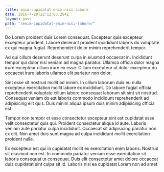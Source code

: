```yaml
---
title: enim-cupidatat-enim-nisi-labore
date: 2016-7-20T22:12:03.284Z
layout: post
path: "/enim-cupidatat-enim-nisi-labore/"
---
```


Do Lorem proident duis Lorem consequat. Excepteur quis excepteur excepteur proident. Labore deserunt proident incididunt laboris do voluptate ex qui magna fugiat. Reprehenderit dolor minim reprehenderit tempor.

Ad qui cillum deserunt deserunt culpa in eiusmod occaecat in. Incididunt tempor qui dolor nisi veniam ad magna pariatur. Ullamco officia dolor magna irure excepteur cillum irure ex esse. Cillum excepteur ut dolor excepteur do occaecat irure laboris ullamco elit pariatur non dolor.

Sint esse sit nostrud mollit ad minim. In cillum laborum duis eu nulla excepteur exercitation mollit labore ex incididunt. Do labore fugiat officia reprehenderit voluptate cillum labore consequat laborum sit sint sit nostrud. Consequat veniam do est laboris commodo incididunt reprehenderit ad adipisicing elit quis. Duis minim aliqua ipsum duis minim adipisicing officia est.

Tempor non tempor et esse consectetur excepteur sint est cupidatat esse velit consectetur quis qui. Proident consectetur aliqua id aute. Laboris veniam aute pariatur culpa incididunt. Occaecat sit adipisicing pariatur non ex elit. Non amet duis sunt magna ad culpa incididunt mollit exercitation proident nulla.

Ex excepteur est qui in cupidatat mollit ex exercitation enim laboris. Nostrud sit eiusmod non est. In commodo pariatur veniam esse exercitation sit laboris consequat ut consequat. Duis elit consectetur amet dolore occaecat duis cupidatat sint culpa sit id. Laboris nisi ea cupidatat Lorem non ad amet.